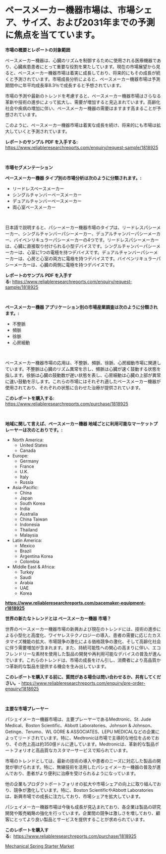 <p><h1>ペースメーカー機器市場は、市場シェア、サイズ、および2031年までの予測に焦点を当てています。</h1></p><p><strong>市場の概要とレポートの対象範囲</strong></p>
<p><p>ペースメーカー機器は、心臓のリズムを制御するために使用される医療機器であり、心臓疾患患者にとって重要な役割を果たしています。現在の市場展望から見ると、ペースメーカー機器市場は着実に成長しており、将来的にもその成長が続くと予測されています。市場成長分析によると、ペースメーカー機器市場は予測期間中に年平均成長率8.3％で成長すると予想されています。</p><p>市場の予測や最新のトレンドを考慮すると、ペースメーカー機器市場はさらなる革新や技術の進歩によって拡大し、需要が増加すると見込まれています。高齢化社会や疾病の増加に伴い、ペースメーカー機器の需要はますます高まることが予想されています。</p><p>このように、ペースメーカー機器市場は着実な成長を続け、将来的にも市場は拡大していくと予測されています。</p></p>
<p><strong>レポートのサンプル PDF を入手する:</strong> <a href="https://www.reliableresearchreports.com/enquiry/request-sample/1818925">https://www.reliableresearchreports.com/enquiry/request-sample/1818925</a></p>
<p>&nbsp;</p>
<p><strong>市場セグメンテーション</strong></p>
<p><strong>ペースメーカー機器 タイプ別の市場分析は次のように分類されます。:</strong></p>
<p><ul><li>リードレスペースメーカー</li><li>シングルチャンバーペースメーカー</li><li>デュアルチャンバーペースメーカー</li><li>両心室ペースメーカー</li></ul></p>
<p>&nbsp;</p>
<p><p>日本語で説明すると、パシーメーカー機器市場のタイプは、リードレスパシーメーカー、シングルチャンバーパシーメーカー、デュアルチャンバーパシーメーカー、バイベンリキュラーパシーメーカーの4つです。リードレスパシーメーカーは、心臓に直接取り付けられる小型デバイスです。シングルチャンバーパシーメーカーは、心室に1つの電極を持つデバイスです。デュアルチャンバーパシーメーカーは、心房と心室の両方に電極を持つデバイスです。バイベンリキュラーパシーメーカーは、心臓の両側に電極を持つデバイスです。</p></p>
<p><strong>レポートのサンプル PDF を入手する:</strong>&nbsp;<a href="https://www.reliableresearchreports.com/enquiry/request-sample/1818925">https://www.reliableresearchreports.com/enquiry/request-sample/1818925</a></p>
<p>&nbsp;</p>
<p><strong> ペースメーカー機器 アプリケーション別の市場産業調査は次のように分類されます。:</strong></p>
<p><ul><li>不整脈</li><li>頻脈</li><li>徐脈</li><li>心房細動</li></ul></p>
<p>&nbsp;</p>
<p><p>ペースメーカー機器市場の応用は、不整脈、頻脈、徐脈、心房細動市場に関連しています。不整脈は心臓のリズム異常を示し、頻脈は心臓が速く鼓動する状態を指します。徐脈は心臓の鼓動数が遅い状態を表し、心房細動は心臓の上部が異常に速い鼓動を示します。これらの市場にはそれぞれ適したペースメーカー機器が使用されており、それぞれの状態に合わせた治療が提供されています。</p></p>
<p><strong>このレポートを購入する:</strong>&nbsp; <a href="https://www.reliableresearchreports.com/purchase/1818925">https://www.reliableresearchreports.com/purchase/1818925</a></p>
<p>&nbsp;</p>
<p><strong>地域に関して言えば、ペースメーカー機器 地域ごとに利用可能なマーケットプレーヤーは次のとおりです。:</strong></p>
<p><ul>
    <li>
        North America:
        <ul>
            <li>United States</li>
            <li>Canada</li>
        </ul>
    </li>
    <li>
        Europe:
        <ul>
            <li>Germany</li>
            <li>France</li>
            <li>U.K.</li>
            <li>Italy</li>
            <li>Russia</li>
        </ul>
    </li>
    <li>
        Asia-Pacific:
        <ul>
            <li>China</li>
            <li>Japan</li>
            <li>South Korea</li>
            <li>India</li>
            <li>Australia</li>
            <li>China Taiwan</li>
            <li>Indonesia</li>
            <li>Thailand</li>
            <li>Malaysia</li>
        </ul>
    </li>
    <li>
        Latin America:
        <ul>
            <li>Mexico</li>
            <li>Brazil</li>
            <li>Argentina Korea</li>
            <li>Colombia</li>
        </ul>
    </li>
    <li>
        Middle East & Africa:
        <ul>
            <li>Turkey</li>
            <li>Saudi</li>
            <li>Arabia</li>
            <li>UAE</li>
            <li>Korea</li>
        </ul>
    </li>
    </ul></p>
<p><strong><a href="https://www.reliableresearchreports.com/pacemaker-equipment-r1818925">https://www.reliableresearchreports.com/pacemaker-equipment-r1818925</a></strong>&nbsp;</p>
<p><strong>世界の新たなトレンドとは ペースメーカー機器 市場？</strong></p>
<p><p>世界のペースメーカー機器市場の新興および現在のトレンドには、技術の進歩による小型化と高度化、ワイヤレステクノロジーの導入、患者の需要に応じたカスタマイズ機能の拡大、市場競争の激化による価格競争の激化、そして高齢化社会に伴う需要増加が含まれます。また、持続可能性への関心の高まりに伴い、エコフレンドリーな素材を使用した製品の開発や再利用可能なデバイスの普及が進んでいます。これらのトレンドは、市場の成長をけん引し、消費者により高品質かつ革新的な製品を提供する機会を生み出しています。</p></p>
<p><strong>このレポートを購入する前に、質問がある場合は問い合わせるか、共有してください。</strong>- <a href="https://www.reliableresearchreports.com/enquiry/pre-order-enquiry/1818925">https://www.reliableresearchreports.com/enquiry/pre-order-enquiry/1818925</a></p>
<p>&nbsp;</p>
<p><strong>主要な市場プレーヤー</strong></p>
<p><p>パシェイメーカー機器市場は、主要プレーヤーであるMedtronic、St. Jude Medical、Boston Scientific、Abbott Laboratories、Johnson & Johnson、Getinge、Terumo、WL GORE & ASSOCIATES、LEPU MEDICALなどの企業によってリードされています。特に、Medtronicは市場で主導的な地位を占めており、その売上高は約350億ドルに達しています。Medtronicは、革新的な製品ポートフォリオと高品質なカスタマーサービスで知られています。</p><p>市場のトレンドとしては、最新の技術の導入や患者のニーズに対応した製品の開発が挙げられます。特に、無線技術を活用したパシェイメーカー機器の普及が進んでおり、患者がより便利に治療を受けられるようになっています。</p><p>他の企業もプロダクトポートフォリオの拡大や市場シェアの向上に取り組んでおり、競争が激化しています。特に、Boston ScientificやAbbott Laboratoriesは、新興市場での成長に注力しており、市場シェアを拡大しています。</p><p>パシェイメーカー機器市場は今後も成長が見込まれており、各企業は製品の研究開発や販売戦略の強化を行っています。企業間の競争は激しさを増しており、顧客にとってより良い製品とサービスを提供することが求められています。</p></p>
<p><strong>このレポートを購入する:</strong>&nbsp;&nbsp;<a href="https://www.reliableresearchreports.com/purchase/1818925">https://www.reliableresearchreports.com/purchase/1818925</a></p>
<p><p><a href="https://github.com/YashRP12/Market-Research-Report-List-4/blob/main/mechanical-spring-starter-market.md">Mechanical Spring Starter Market</a></p></p>
